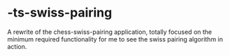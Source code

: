 # -ts-swiss-pairing
A rewrite of the chess-swiss-pairing application, totally focused on the minimum required functionality for me to see the swiss pairing algorithm in action.

